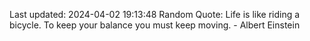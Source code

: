 Last updated: 2024-04-02 19:13:48
Random Quote: Life is like riding a bicycle. To keep your balance you must keep moving. - Albert Einstein